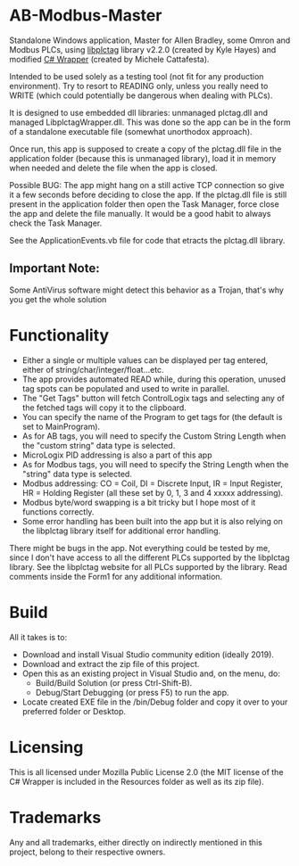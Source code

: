 # AB-Modbus-Master
Standalone Windows application, Master for Allen Bradley, some Omron and Modbus PLCs, using [libplctag](https://github.com/libplctag/libplctag) library v2.2.0 (created by Kyle Hayes) and modified [C# Wrapper](https://github.com/mesta1/libplctag-csharp) (created by Michele Cattafesta).

Intended to be used solely as a testing tool (not fit for any production environment).
Try to resort to READING only, unless you really need to WRITE (which could potentially be dangerous when dealing with PLCs).

It is designed to use embedded dll libraries: unmanaged plctag.dll and managed LibplctagWrapper.dll.
This was done so the app can be in the form of a standalone executable file (somewhat unorthodox approach).

Once run, this app is supposed to create a copy of the plctag.dll file in the application folder (because this is unmanaged library), load it in memory when needed and delete the file when the app is closed.

Possible BUG: The app might hang on a still active TCP connection so give it a few seconds before deciding to close the app.
If the plctag.dll file is still present in the application folder then open the Task Manager, force close the app and delete the file manually.
It would be a good habit to always check the Task Manager.

See the ApplicationEvents.vb file for code that etracts the plctag.dll library.

## Important Note:
Some AntiVirus software might detect this behavior as a Trojan, that's why you get the whole solution

# Functionality
- Either a single or multiple values can be displayed per tag entered, either of string/char/integer/float...etc.
- The app provides automated READ while, during this operation, unused tag spots can be populated and used to write in parallel.
- The "Get Tags" button will fetch ControlLogix tags and selecting any of the fetched tags will copy it to the clipboard.
- You can specify the name of the Program to get tags for (the default is set to MainProgram).
- As for AB tags, you will need to specify the Custom String Length when the "custom string" data type is selected.
- MicroLogix PID addressing is also a part of this app
- As for Modbus tags, you will need to specify the String Length when the "string" data type is selected.
- Modbus addressing: CO = Coil, DI = Discrete Input, IR = Input Register, HR = Holding Register (all these set by 0, 1, 3 and 4 xxxxx addressing).
- Modbus byte/word swapping is a bit tricky but I hope most of it functions correctly.
- Some error handling has been built into the app but it is also relying on the libplctag library itself for additional error handling.

There might be bugs in the app. Not everything could be tested by me, since I don't have access to all the different PLCs supported by the libplctag library. See the libplctag website for all PLCs supported by the library. Read comments inside the Form1 for any additional information.

# Build
All it takes is to:

- Download and install Visual Studio community edition (ideally 2019).
- Download and extract the zip file of this project.
- Open this as an existing project in Visual Studio and, on the menu, do:
  - Build/Build Solution (or press Ctrl-Shift-B).
  - Debug/Start Debugging (or press F5) to run the app.
- Locate created EXE file in the /bin/Debug folder and copy it over to your preferred folder or Desktop.

# Licensing
This is all licensed under Mozilla Public License 2.0 (the MIT license of the C# Wrapper is included in the Resources folder as well as its zip file).

# Trademarks
Any and all trademarks, either directly on indirectly mentioned in this project, belong to their respective owners.
